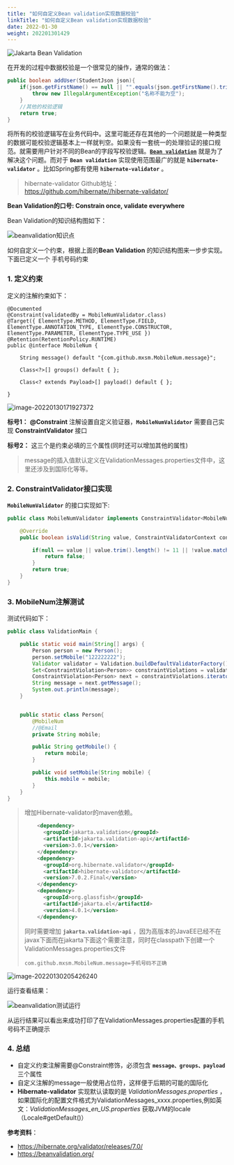```yaml
---
title: "如何自定义Bean validation实现数据校验"
linkTitle: "如何自定义Bean validation实现数据校验"
date: 2022-01-30
weight: 202201301429
---
```


![Jakarta Bean Validation](https://beanvalidation.org/logo/logo.svg)

在开发的过程中数据校验是一个很常见的操作，通常的做法：

```java
public boolean addUser(StudentJson json){
    if(json.getFirstName() == null || "".equals(json.getFirstName().trim())){
        throw new IllegalArgumentException("名称不能为空");
    }
    //其他的校验逻辑
    return true;
}
```

将所有的校验逻辑写在业务代码中。这里可能还存在其他的一个问题就是一种类型的数据可能校验逻辑基本上一样就判空。如果没有一套统一的处理验证的接口规范。就需要用户针对不同的Bean的字段写校验逻辑。[**`Bean validation`**](https://beanvalidation.org/) 就是为了解决这个问题。而对于 **`Bean validation`** 实现使用范围最广的就是 **`hibernate-validator`**  。比如Spring都有使用 **`hibernate-validator`** 。

> hibernate-validator Github地址：https://github.com/hibernate//hibernate-validator/

**Bean Validation的口号: Constrain once, validate everywhere**

Bean Validation的知识结构图如下：

![beanvalidation知识点](E:\download\beanvalidation知识点.png)

如何自定义一个约束，根据上面的**Bean Validation** 的知识结构图来一步步实现。下面已定义一个 手机号码约束

### 1. 定义约束

定义的注解约束如下：

```
@Documented
@Constraint(validatedBy = MobileNumValidator.class)
@Target({ ElementType.METHOD, ElementType.FIELD, ElementType.ANNOTATION_TYPE, ElementType.CONSTRUCTOR, ElementType.PARAMETER, ElementType.TYPE_USE })
@Retention(RetentionPolicy.RUNTIME)
public @interface MobileNum {

    String message() default "{com.github.mxsm.MobileNum.message}";

    Class<?>[] groups() default { };

    Class<? extends Payload>[] payload() default { };

}
```

![image-20220130171927372](C:\Users\mxsm\AppData\Roaming\Typora\typora-user-images\image-20220130171927372.png)

**标号1：** **@Constraint** 注解设置自定义验证器，**`MobileNumValidator`** 需要自己实现 **ConstraintValidator** 接口

**标号2：** 这三个是约束必填的三个属性(同时还可以增加其他的属性)

> message的插入值默认定义在ValidationMessages.properties文件中，这里还涉及到国际化等等。

### 2. ConstraintValidator接口实现

**`MobileNumValidator`** 的接口实现如下:

```java
public class MobileNumValidator implements ConstraintValidator<MobileNum,String> {

    @Override
    public boolean isValid(String value, ConstraintValidatorContext context) {

        if(null == value || value.trim().length() != 11 || !value.matches("^[0-9]+$")){
            return false;
        }
        return true;
    }
}
```

###  3.  MobileNum注解测试

测试代码如下：

```java
public class ValidationMain {

    public static void main(String[] args) {
        Person person = new Person();
        person.setMobile("122222222");
        Validator validator = Validation.buildDefaultValidatorFactory().getValidator();
        Set<ConstraintViolation<Person>> constraintViolations = validator.validate( person );
        ConstraintViolation<Person> next = constraintViolations.iterator().next();
        String message = next.getMessage();
        System.out.println(message);
    }


    public static class Person{
        @MobileNum
        //@Email
        private String mobile;

        public String getMobile() {
            return mobile;
        }

        public void setMobile(String mobile) {
            this.mobile = mobile;
        }
    }
}
```

> 增加Hibernate-validator的maven依赖。
>
> ```xml
>     <dependency>
>       <groupId>jakarta.validation</groupId>
>       <artifactId>jakarta.validation-api</artifactId>
>       <version>3.0.1</version>
>     </dependency>
>     <dependency>
>       <groupId>org.hibernate.validator</groupId>
>       <artifactId>hibernate-validator</artifactId>
>       <version>7.0.2.Final</version>
>     </dependency>
>     <dependency>
>       <groupId>org.glassfish</groupId>
>       <artifactId>jakarta.el</artifactId>
>       <version>4.0.1</version>
>     </dependency>
> ```
>
> 同时需要增加 **`jakarta.validation-api`** ，因为高版本的JavaEE已经不在javax下面而在jakarta下面这个需要注意，同时在classpath下创建一个ValidationMessages.properties文件
>
> ```properties
> com.github.mxsm.MobileNum.message=手机号码不正确
> ```

![image-20220130205426240](C:\Users\mxsm\AppData\Roaming\Typora\typora-user-images\image-20220130205426240.png)

运行查看结果：

![beanvalidation测试运行](C:\Users\mxsm\Desktop\pic\beanvalidation测试运行.gif)

从运行结果可以看出来成功打印了在ValidationMessages.properties配置的手机号码不正确提示

### 4. 总结

- 自定义约束注解需要@Constraint修饰，必须包含 **`message、groups、payload`** 三个属性
- 自定义注解的message一般使用占位符，这样便于后期的可能的国际化
- **Hibernate-validator** 实现默认读取的是 *ValidationMessages.properties* ，如果国际化的配置文件格式为ValidationMessages_xxxx.properties,例如英文：*ValidationMessages_en_US.properties* 获取JVM的locale（Locale#getDefault()）



**参考资料**：

- https://hibernate.org/validator/releases/7.0/
- https://beanvalidation.org/